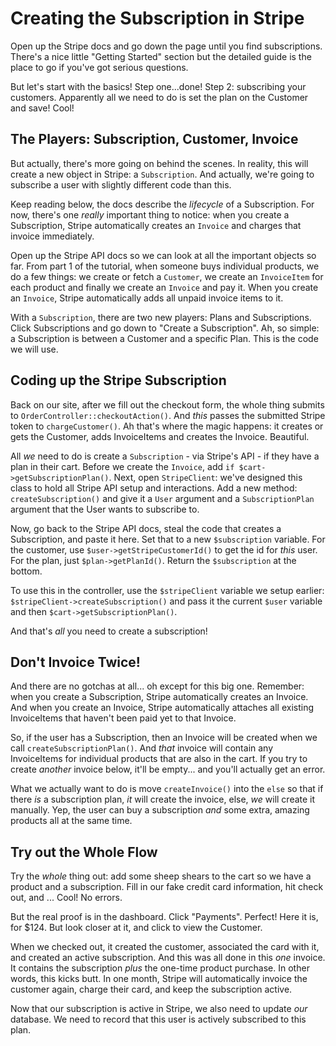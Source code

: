# Creating the Subscription in Stripe

Open up the Stripe docs and go down the page until you find subscriptions. There's
a nice little "Getting Started" section but the detailed guide is the place to go
if you've got serious questions.

But let's start with the basics! Step one...done! Step 2: subscribing your customers.
Apparently all we need to do is set the plan on the Customer and save! Cool!

## The Players: Subscription, Customer, Invoice

But actually, there's more going on behind the scenes. In reality, this will create
a new object in Stripe: a `Subscription`. And actually, we're going to subscribe
a user with slightly different code than this.

Keep reading below, the docs describe the *lifecycle* of a Subscription. For now,
there's one *really* important thing to notice: when you create a Subscription,
Stripe automatically creates an `Invoice` and charges that invoice immediately.

Open up the Stripe API docs so we can look at all the important objects so far.
From part 1 of the tutorial, when someone buys individual products, we do a few things:
we create or fetch a `Customer`, we create an `InvoiceItem` for each product and
finally we create an `Invoice` and pay it. When you create an `Invoice`, Stripe
automatically adds all unpaid invoice items to it.

With a `Subscription`, there are two new players: Plans and Subscriptions. Click
Subscriptions and go down to "Create a Subscription". Ah, so simple: a Subscription
is between a Customer and a specific Plan. This is the code we will use.

## Coding up the Stripe Subscription

Back on our site, after we fill out the checkout form, the whole thing submits to
`OrderController::checkoutAction()`. And *this* passes the submitted Stripe token
to `chargeCustomer()`. Ah that's where the magic happens: it creates or gets
the Customer, adds InvoiceItems and creates the Invoice. Beautiful.

All *we* need to do is create a `Subscription` - via Stripe's API - if they have a plan
in their cart. Before we create the `Invoice`, add `if $cart->getSubscriptionPlan()`.
Next, open `StripeClient`: we've designed this class to hold all Stripe API setup
and interactions. Add a new method: `createSubscription()` and give it a `User` argument
and a `SubscriptionPlan` argument that the User wants to subscribe to.

Now, go back to the Stripe API docs, steal the code that creates a Subscription,
and paste it here. Set that to a new `$subscription` variable. For the customer,
use `$user->getStripeCustomerId()` to get the id for *this* user. For the plan, just
`$plan->getPlanId()`. Return the `$subscription` at the bottom.

To use this in the controller, use the `$stripeClient` variable we setup earlier:
`$stripeClient->createSubscription()` and pass it the current `$user` variable and
then `$cart->getSubscriptionPlan()`.

And that's *all* you need to create a subscription!

## Don't Invoice Twice!

And there are no gotchas at all... oh except for this big one. Remember: when you
create a Subscription, Stripe automatically creates an Invoice. And when you create
an Invoice, Stripe automatically attaches all existing InvoiceItems that haven't
been paid yet to that Invoice.

So, if the user has a Subscription, then an Invoice will be created when we call
`createSubscriptionPlan()`. And *that* invoice will contain any InvoiceItems for
individual products that are also in the cart. If you try to create *another* invoice
below, it'll be empty... and you'll actually get an error.

What we actually want to do is move `createInvoice()` into the `else` so that if
there *is* a subscription plan, *it* will create the invoice, else, *we* will create
it manually. Yep, the user can buy a subscription *and* some extra, amazing products
all at the same time.

## Try out the Whole Flow

Try the *whole* thing out: add some sheep shears to the cart so we have a product
and a subscription. Fill in our fake credit card information, hit check out, and
... Cool! No errors.

But the real proof is in the dashboard. Click "Payments". Perfect! Here it is, for
$124. But look closer at it, and click to view the Customer. 

When we checked out, it created the customer, associated the card with it, and created
an active subscription. And this was all done in this *one* invoice. It contains
the subscription *plus* the one-time product purchase. In other words, this kicks
butt. In one month, Stripe will automatically invoice the customer again, charge
their card, and keep the subscription active.

Now that our subscription is active in Stripe, we also need to update *our* database.
We need to record that this user is actively subscribed to this plan.
